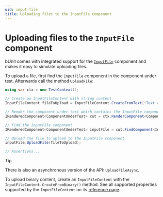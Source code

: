 ```yaml
---
uid: input-file
title: Uploading files to the InputFile component
---
```


# Uploading files to the `InputFile` component

bUnit comes with integrated support for the [`InputFile`](https://docs.microsoft.com/en-us/aspnet/core/blazor/file-uploads?view=aspnetcore-6.0&pivots=server) component and makes it easy to simulate uploading files.

To upload a file, first find the `InputFile` component in the component under test. Afterwards call the method `UploadFile`:

```csharp
using var ctx = new TestContext();

// Create an InputFileContent with string content
InputFileContent fileToUpload = InputFileContent.CreateFromText("Text content", "Filename.txt");

// Render the component under test which contains the InputFile component as a child component
IRenderedComponent<ComponentUnderTest> cut = ctx.RenderComponent<ComponentUnderTest>();

// Find the InputFile component
IRenderedComponent<ComponentUnderTest> inputFile = cut.FindComponent<InputFile>();

// Upload the file to upload to the InputFile component
inputFile.UploadFile(fileToUpload);

// Assertions...
```

> [!TIP]
> There is also an asynchronous version of the API: `UploadFileAsync`.

To upload binary content, create an `InputFileContent`  with the `InputFileContent.CreateFromBinary()` method.
See all supported properties supported by the `InputFileContent` on its [reference page](xref:Bunit.InputFileContent).